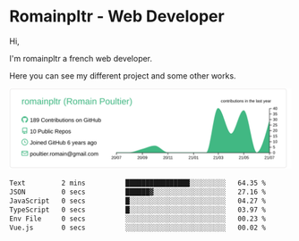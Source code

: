 # Romainpltr - Web Developer

Hi,

I'm romainpltr a french web developer.

Here you can see my different project and some other works.



[![](https://raw.githubusercontent.com/romainpltr/romainpltr/master/profile-summary-card-output/vue/0-profile-details.svg)](https://github.com/vn7n24fzkq/github-profile-summary-cards)

<!--START_SECTION:waka-->

```text
Text         2 mins          ████████████████░░░░░░░░░   64.35 %
JSON         0 secs          ██████▓░░░░░░░░░░░░░░░░░░   27.16 %
JavaScript   0 secs          █░░░░░░░░░░░░░░░░░░░░░░░░   04.27 %
TypeScript   0 secs          █░░░░░░░░░░░░░░░░░░░░░░░░   03.97 %
Env File     0 secs          ░░░░░░░░░░░░░░░░░░░░░░░░░   00.23 %
Vue.js       0 secs          ░░░░░░░░░░░░░░░░░░░░░░░░░   00.02 %
```

<!--END_SECTION:waka-->
